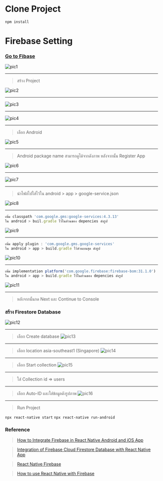# Clone Project
`npm install`



# Firebase Setting 

### [Go to Fibase](https://firebase.google.com/)

![pic1](https://user-images.githubusercontent.com/71175110/203569160-4ab280c2-88f5-42e2-9848-d878ca360e76.jpg)

-------------
> สร้าง Project


![pic2](https://user-images.githubusercontent.com/71175110/203569373-96ab7fdd-dd75-405e-a2fc-b6817ac708d9.jpg)

-------------

![pic3](https://user-images.githubusercontent.com/71175110/203569956-6b1d2d30-8e1b-4a6c-9038-17dab35da418.png)

-----------

![pic4](https://user-images.githubusercontent.com/71175110/203570803-f096b652-0a4b-4b61-8afb-d43abb2f7754.png)

------------
> เลือก Android

![pic5](https://user-images.githubusercontent.com/71175110/203571140-ae10f28d-542e-47d4-bb35-222bdb578630.jpg)

-------------
> Android package name สามารถดูได้จากดังภาพ หลังจากนั้น Register App

![pic6](https://user-images.githubusercontent.com/71175110/203571592-271b5b37-f726-4f67-96b1-f867976fb35d.jpg)

---------------

![pic7](https://user-images.githubusercontent.com/71175110/203573199-d16f1561-2b30-4690-ab48-0ea1927ce5f4.jpg)

---------------
> นำไฟล์ไปใส่ไว้ใน android > app > google-service.json

![pic8](https://user-images.githubusercontent.com/71175110/203573681-646cd8c7-1330-47c4-9600-f8874c68044a.jpg)

-------------

``` javascript 
เพิ่ม classpath 'com.google.gms:google-services:4.3.13'
ใน android > buil.gradle ไว้ในส่วนของ depencies ดังรูป
```
![pic9](https://user-images.githubusercontent.com/71175110/203575216-43add450-aa36-45ef-a2d7-cc8299fb52f3.jpg)

------------

``` javascript
เพิ่ม apply plugin : 'com.google.gms.google-services'
ใน android > app > build.gradle ไว้ส่วนบนสุด ดังรูป
```
![pic10](https://user-images.githubusercontent.com/71175110/203575627-ca38878f-57f5-436a-857f-2591309543f8.jpg)

-------------

``` javascript
เพิ่ม implementation platform('com.google.firebase:firebase-bom:31.1.0')
ใน android > app > build.gradle ไว้ในส่วนของ depencies ดังรูป
```
![pic11](https://user-images.githubusercontent.com/71175110/203575961-3ed40f10-77a7-48c1-9006-14ac9cdf928e.jpg)

--------------
> หลังจากนั้นกด Next และ Continue to Console

### สร้าง Firestore Database
![pic12](https://user-images.githubusercontent.com/71175110/203576358-4b22e943-a01f-4845-bcf6-786a35f76580.jpg)

------------

> เลือก Create database
![pic13](https://user-images.githubusercontent.com/71175110/203576759-dde32d60-2a1c-434c-9839-081727707a22.png)

------------

> เลือก location asia-southeast1 (Singapore)
![pic14](https://user-images.githubusercontent.com/71175110/203577063-4fd19190-bfba-4980-b8c0-6d9dfcfbebe2.jpg)

------------

> เลือก Start collection
![pic15](https://user-images.githubusercontent.com/71175110/203577239-812fa685-6c9c-48ec-b02f-539a7571f49f.jpg)

-------------

> ใส่ Collection id => users

--------------

> เลือก Auto-ID และใส่ข้อมูลดังรูปภาพ 
![pic16](https://user-images.githubusercontent.com/71175110/203577717-0882a2df-5e34-42f7-8161-b6c3ce115404.png)

--------------

> Run Project

`npx react-native start`
`npx react-native run-android`


### Reference
> [How to Integrate Firebase in React Native Android and iOS App](https://aboutreact.com/integrate-firebase-in-android-and-ios-app/)

> [Integration of Firebase Cloud Firestore Database with React Native App](https://aboutreact.com/react-native-firebase-cloud-firestore-db/)

> [React Native Firebase](https://rnfirebase.io/)

> [How to use React Native with Firebase](https://www.youtube.com/watch?v=NFbMfVTtq10&list=LL&index=14)

